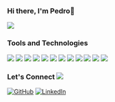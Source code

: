 ### Hi there, I'm Pedro👋

![](gif-profile.gif)

<!--
**PedroVPSN/PedroVPSN** is a ✨ _special_ ✨ repository because its `README.md` (this file) appears on your GitHub profile.

Here are some ideas to get you started:

- 🔭 I’m currently working on ...
- 🌱 I’m currently learning ...
- 👯 I’m looking to collaborate on ...
- 🤔 I’m looking for help with ...
- 💬 Ask me about ...
- 📫 How to reach me: ...
- 😄 Pronouns: ...
- ⚡ Fun fact: ...
-->

### Tools and Technologies
<p>
	<img src="https://img.icons8.com/color/48/4a90e2/javascript.png"/>
	<img src="https://img.icons8.com/color/48/4a90e2/html-filetype.png"/>
	<img src="https://img.icons8.com/ultraviolet/48/4a90e2/css.png"/>
	<img src="https://img.icons8.com/color/48/000000/bootstrap.png"/>
	<img src="https://img.icons8.com/color/48/4a90e2/react-native.png"/>
	<img src="https://img.icons8.com/color/48/4a90e2/nodejs.png"/>
	<img src="https://img.icons8.com/color/48/000000/mongodb.png"/>
	<img src="https://img.icons8.com/color/48/4a90e2/npm.png"/>
	<img src="https://img.icons8.com/color/48/4a90e2/json--v1.png"/>
	<img src="https://img.icons8.com/color/48/4a90e2/git.png"/>
	<img src="https://img.icons8.com/color/48/4a90e2/heroku.png"/>
	<img src="https://img.icons8.com/color/48/000000/visual-studio-code-2019.png"/>
</p>

### Let's Connect <img src="https://img.icons8.com/color/32/000000/omnichannel--v2.png"/>
<p>
	<a href="https://github.com/pedrovpsn"><img src="https://img.icons8.com/bubbles/50/000000/github.png" alt="GitHub"/></a>
	<a href="https://www.linkedin.com/in/pedro-silva-03b9161a3/"><img src="https://img.icons8.com/bubbles/50/000000/linkedin.png" alt="LinkedIn"/></a>
</p>
